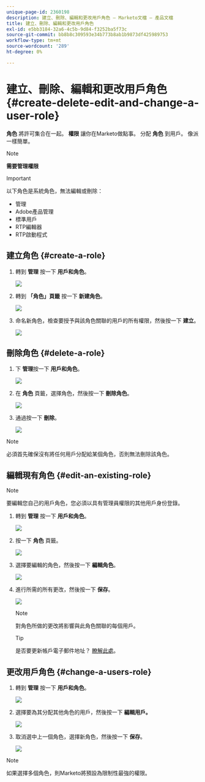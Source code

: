 ```yaml
---
unique-page-id: 2360198
description: 建立、刪除、編輯和更改用戶角色 — Marketo文檔 — 產品文檔
title: 建立、刪除、編輯和更改用戶角色
exl-id: e5bb3184-32a6-4c5b-9d84-f3252ba5f73c
source-git-commit: bb8b8c309593e34b773b8ab1b9873df425989753
workflow-type: tm+mt
source-wordcount: '289'
ht-degree: 0%

---
```


# 建立、刪除、編輯和更改用戶角色 {#create-delete-edit-and-change-a-user-role}

**角色** 將許可集合在一起。 **權限** 讓你在Marketo做點事。 分配 **角色** 到用戶。 像派一樣簡單。

>[!NOTE]
>
>**需要管理權限**

>[!IMPORTANT]
>
>以下角色是系統角色，無法編輯或刪除：
>
>* 管理
>* Adobe產品管理
>* 標準用戶
>* RTP編輯器
>* RTP啟動程式


## 建立角色 {#create-a-role}

1. 轉到 **管理** 按一下 **用戶和角色**。

   ![](assets/image2014-9-16-13-3a29-3a48.png)

1. 轉到 **「角色」頁籤** 按一下 **新建角色**。

   ![](assets/image2014-9-16-13-3a30-3a0.png)

1. 命名新角色，檢查要授予與該角色關聯的用戶的所有權限，然後按一下 **建立**。

   ![](assets/image2014-9-16-13-3a31-3a19.png)

## 刪除角色 {#delete-a-role}

1. 下 **管理**&#x200B;按一下 **用戶和角色**。

   ![](assets/image2014-9-16-13-3a31-3a42.png)

1. 在 **角色** 頁籤，選擇角色，然後按一下 **刪除角色**。

   ![](assets/image2014-9-16-13-3a31-3a56.png)

1. 通過按一下 **刪除**。

   ![](assets/image2014-9-16-13-3a32-3a25.png)

>[!NOTE]
>
>必須首先確保沒有將任何用戶分配給某個角色，否則無法刪除該角色。

## 編輯現有角色 {#edit-an-existing-role}

>[!NOTE]
>
>要編輯您自己的用戶角色，您必須以具有管理員權限的其他用戶身份登錄。

1. 轉到 **管理** 按一下 **用戶和角色**。

   ![](assets/image2014-9-16-13-3a34-3a2.png)

1. 按一下 **角色** 頁籤。

   ![](assets/image2014-9-16-13-3a34-3a22.png)

1. 選擇要編輯的角色，然後按一下 **編輯角色**。

   ![](assets/image2014-9-16-13-3a34-3a37.png)

1. 進行所需的所有更改，然後按一下 **保存**。

   ![](assets/image2014-9-16-13-3a35-3a16.png)

   >[!NOTE]
   >
   >對角色所做的更改將影響與此角色關聯的每個用戶。

   >[!TIP]
   >
   >是否要更新帳戶電子郵件地址？ [瞭解此處](/help/marketo/product-docs/administration/settings/edit-account-settings.md)。

## 更改用戶角色 {#change-a-users-role}

1. 轉到 **管理** 按一下 **用戶和角色**。

   ![](assets/image2014-9-16-13-3a35-3a49.png)

1. 選擇要為其分配其他角色的用戶，然後按一下 **編輯用戶。**

   ![](assets/image2014-9-16-13-36-8.png)

1. 取消選中上一個角色，選擇新角色，然後按一下 **保存**。

   ![](assets/image2014-9-16-13-3a36-3a35.png)

>[!NOTE]
>
>如果選擇多個角色，則Marketo將預設為限制性最強的權限。
